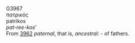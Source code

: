 G3967  
πατρικός  
patrikos  
*pat-ree-kos‘*  
From [3962](g3962) *paternal*, that is, *ancestral:* - of fathers.  
